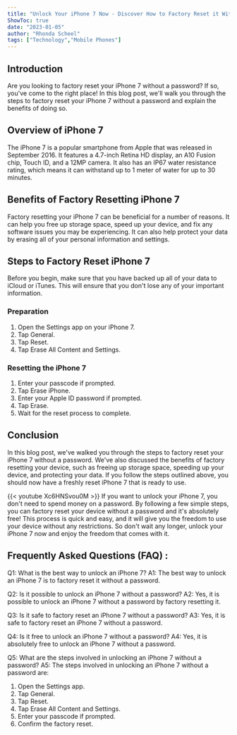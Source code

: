 ```yaml
---
title: "Unlock Your iPhone 7 Now - Discover How to Factory Reset it Without a Password & It's Absolutely Free!"
ShowToc: true 
date: "2023-01-05"
author: "Rhonda Scheel" 
tags: ["Technology","Mobile Phones"]
---
```

## Introduction
Are you looking to factory reset your iPhone 7 without a password? If so, you've come to the right place! In this blog post, we'll walk you through the steps to factory reset your iPhone 7 without a password and explain the benefits of doing so. 

## Overview of iPhone 7
The iPhone 7 is a popular smartphone from Apple that was released in September 2016. It features a 4.7-inch Retina HD display, an A10 Fusion chip, Touch ID, and a 12MP camera. It also has an IP67 water resistance rating, which means it can withstand up to 1 meter of water for up to 30 minutes.

## Benefits of Factory Resetting iPhone 7
Factory resetting your iPhone 7 can be beneficial for a number of reasons. It can help you free up storage space, speed up your device, and fix any software issues you may be experiencing. It can also help protect your data by erasing all of your personal information and settings.

## Steps to Factory Reset iPhone 7
Before you begin, make sure that you have backed up all of your data to iCloud or iTunes. This will ensure that you don't lose any of your important information.

### Preparation
1. Open the Settings app on your iPhone 7.
2. Tap General.
3. Tap Reset.
4. Tap Erase All Content and Settings.

### Resetting the iPhone 7
1. Enter your passcode if prompted.
2. Tap Erase iPhone.
3. Enter your Apple ID password if prompted.
4. Tap Erase.
5. Wait for the reset process to complete.

## Conclusion
In this blog post, we've walked you through the steps to factory reset your iPhone 7 without a password. We've also discussed the benefits of factory resetting your device, such as freeing up storage space, speeding up your device, and protecting your data. If you follow the steps outlined above, you should now have a freshly reset iPhone 7 that is ready to use.

{{< youtube Xc6HNSvou0M >}} 
If you want to unlock your iPhone 7, you don't need to spend money on a password. By following a few simple steps, you can factory reset your device without a password and it's absolutely free! This process is quick and easy, and it will give you the freedom to use your device without any restrictions. So don't wait any longer, unlock your iPhone 7 now and enjoy the freedom that comes with it.

## Frequently Asked Questions (FAQ) :
Q1: What is the best way to unlock an iPhone 7?
A1: The best way to unlock an iPhone 7 is to factory reset it without a password.

Q2: Is it possible to unlock an iPhone 7 without a password?
A2: Yes, it is possible to unlock an iPhone 7 without a password by factory resetting it.

Q3: Is it safe to factory reset an iPhone 7 without a password?
A3: Yes, it is safe to factory reset an iPhone 7 without a password.

Q4: Is it free to unlock an iPhone 7 without a password?
A4: Yes, it is absolutely free to unlock an iPhone 7 without a password.

Q5: What are the steps involved in unlocking an iPhone 7 without a password?
A5: The steps involved in unlocking an iPhone 7 without a password are: 
1. Open the Settings app. 
2. Tap General. 
3. Tap Reset. 
4. Tap Erase All Content and Settings. 
5. Enter your passcode if prompted. 
6. Confirm the factory reset.


